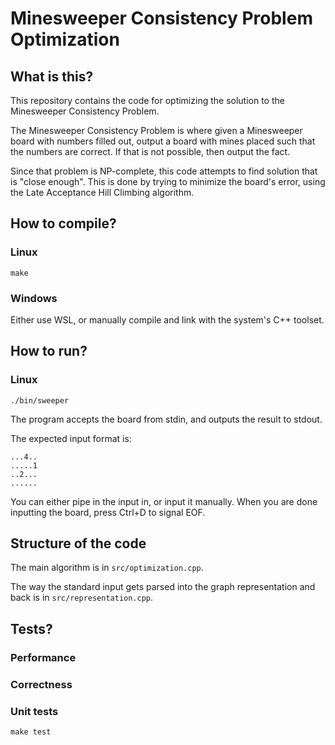# Minesweeper Consistency Problem Optimization

## What is this?

This repository contains the code for optimizing the solution to the Minesweeper Consistency Problem.

The Minesweeper Consistency Problem is where given a Minesweeper board with numbers filled out, output a board with mines placed such that the numbers are correct. If that is not possible, then output the fact.

Since that problem is NP-complete, this code attempts to find solution that is "close enough".
This is done by trying to minimize the board's error, using the Late Acceptance Hill Climbing algorithm.



## How to compile?

### Linux

`make`

### Windows

Either use WSL, or manually compile and link with the system's C++ toolset.

## How to run?

### Linux

`./bin/sweeper`

The program accepts the board from stdin, and outputs the result to stdout.

The expected input format is:
```
...4..
.....1
..2...
......
```

You can either pipe in the input in, or input it manually.
When you are done inputting the board, press Ctrl+D to signal EOF.

## Structure of the code

The main algorithm is in `src/optimization.cpp`.

The way the standard input gets parsed into the graph representation and back is in `src/representation.cpp`.

## Tests?

### Performance

### Correctness

### Unit tests

`make test`
